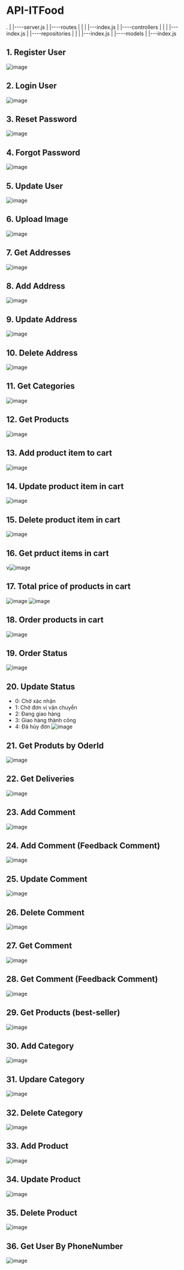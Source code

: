 ﻿# API-ITFood

.
|
|----server.js
|
|----routes
|    |
|    |---index.js
|
|----controllers
|    |
|    |---index.js
|
|----repositories
|    |
|    |---index.js
|
|----models
     |
     |---index.js

## 1. Register User
![image](https://user-images.githubusercontent.com/81704759/236410854-801ade85-0d19-4867-882b-0492efb464ad.png)
## 2. Login User
![image](https://user-images.githubusercontent.com/81704759/236413733-77fa24c4-c8c8-4ef2-8471-b02ee70c9c2f.png)
## 3. Reset Password
![image](https://user-images.githubusercontent.com/81704759/236415335-58124f20-75c0-426c-b6d8-fb21aa1c8666.png)
## 4. Forgot Password
![image](https://user-images.githubusercontent.com/81704759/236416571-0f5cd4fc-0cc9-4d50-8337-d584e0287d84.png)
## 5. Update User
![image](https://user-images.githubusercontent.com/81704759/236416895-9036aba7-3f6c-43ec-95a0-ae1ce66f3553.png)
## 6. Upload Image
![image](https://github.com/TinhBQ/API-ITFood/assets/81704759/03abeec9-ceb5-406d-845d-0a33e120b9d4)
## 7. Get Addresses
![image](https://github.com/TinhBQ/API-ITFood/assets/81704759/74ee09a0-bbe6-42f6-81a6-ee9a4b0aedb2)
## 8. Add Address
![image](https://user-images.githubusercontent.com/81704759/236426478-04ffd512-8049-4fb6-83ee-25595f3ff678.png)
## 9. Update Address
![image](https://user-images.githubusercontent.com/81704759/236426782-96ad8893-f953-40ec-ae36-37e3d981244b.png)
## 10. Delete Address
![image](https://user-images.githubusercontent.com/81704759/236426987-1ceb9a9b-7d33-4dda-aded-b89b5e355bdf.png)
## 11. Get Categories
![image](https://user-images.githubusercontent.com/81704759/236489619-22a8e96d-14dc-40a0-a25b-578d7a29366d.png)
## 12. Get Products
![image](https://user-images.githubusercontent.com/81704759/236491273-34c95a17-948a-4461-865c-144675042f08.png)
## 13. Add product item to cart
![image](https://github.com/TinhBQ/API-ITFood/assets/81704759/1a8c1115-fd4d-4e58-9b42-76fdf5a8c038)
## 14. Update product item in cart
![image](https://user-images.githubusercontent.com/81704759/236493009-4f1d986e-ef85-44ca-b1c8-0f12cbb6eb13.png)
## 15. Delete product item in cart
![image](https://user-images.githubusercontent.com/81704759/236493385-ef678e2f-fa0c-459e-9d05-cba9cffa5ce2.png)
## 16. Get prduct items in cart
v![image](https://github.com/TinhBQ/API-ITFood/assets/81704759/7edf5b97-3485-4d2e-9e25-1e19e290ffe2)
## 17. Total price of products in cart
![image](https://github.com/TinhBQ/API-ITFood/assets/81704759/945d578d-3f70-4b1f-8c57-a122ebc6e946)
![image](https://github.com/TinhBQ/API-ITFood/assets/81704759/24b1f87f-6cc2-4f88-8896-5734cad82761)
## 18. Order products in cart
![image](https://user-images.githubusercontent.com/81704759/236496920-0a322f82-85a8-4b4c-9f13-33b9e20cba38.png)
## 19. Order Status
![image](https://github.com/TinhBQ/API-ITFood/assets/81704759/25d77c26-da2e-4516-90b8-c1d14c1c3cf8)
## 20. Update Status
- 0: Chờ xác nhận
- 1: Chờ đơn vị vận chuyển
- 2: Đang giao hàng
- 3: Giao hàng thành công
- 4: Đã hủy đơn
![image](https://github.com/TinhBQ/API-ITFood/assets/81704759/d1348d3e-fb86-4515-85e1-ddaf6fb9d732)
## 21. Get Produts by OderId
![image](https://github.com/TinhBQ/API-ITFood/assets/81704759/5656a72d-6b75-4f90-8171-35160d42ae05)

## 22. Get Deliveries
![image](https://github.com/TinhBQ/API-ITFood/assets/81704759/f9081302-9122-4369-ad9d-3e3694c56f15)
## 23. Add Comment
![image](https://github.com/TinhBQ/API-ITFood/assets/81704759/70a3cfee-be72-49a4-8205-992ee7ab296f)
## 24. Add Comment (Feedback Comment)
![image](https://github.com/TinhBQ/API-ITFood/assets/81704759/fdd0c176-0706-426b-b96c-1fbe265abb2b)
## 25. Update Comment
![image](https://github.com/TinhBQ/API-ITFood/assets/81704759/1fd52147-920d-439a-9144-8848e72e9f3e)
## 26. Delete Comment
![image](https://github.com/TinhBQ/API-ITFood/assets/81704759/3d87f1da-22fe-479a-937f-16a676ea9939)
## 27. Get Comment
![image](https://github.com/TinhBQ/API-ITFood/assets/81704759/5ce44e61-84f2-491e-841b-13f7df2e6025)
## 28. Get Comment (Feedback Comment)
![image](https://github.com/TinhBQ/API-ITFood/assets/81704759/b13d2f84-764f-487b-b7e7-3f5c4efcaf32)
## 29. Get Products (best-seller)
![image](https://github.com/TinhBQ/API-ITFood/assets/81704759/9d34a18a-95bf-4c13-9f83-0121337cd2e6)
## 30. Add Category
![image](https://github.com/TinhBQ/API-ITFood/assets/81704759/5ea123cc-c199-4253-b8a1-413a408a8447)
## 31. Updare Category
![image](https://github.com/TinhBQ/API-ITFood/assets/81704759/59138a12-737e-4135-8174-8bc9cbfee227)
## 32. Delete Category
![image](https://github.com/TinhBQ/API-ITFood/assets/81704759/f5a33d8d-26e6-483e-aee0-129cc41528e7)
## 33. Add Product
![image](https://github.com/TinhBQ/API-ITFood/assets/81704759/65e267fa-271c-431b-857a-c5366711a1f9)
## 34. Update Product
![image](https://github.com/TinhBQ/API-ITFood/assets/81704759/4b9bb2ca-3958-4bc2-929c-dee8d0d9a523)
## 35. Delete Product
![image](https://github.com/TinhBQ/API-ITFood/assets/81704759/b9068ae9-7f76-4fec-8e99-291268fee50d)
## 36. Get User By PhoneNumber
![image](https://github.com/TinhBQ/API-ITFood/assets/81704759/d4fe88ca-6e2e-4306-a7bc-6f73c67aa21a)







